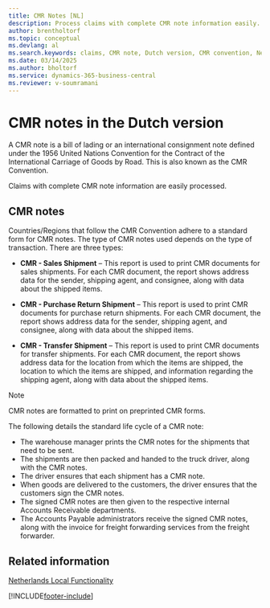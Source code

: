 ```yaml
---
title: CMR Notes [NL]
description: Process claims with complete CMR note information easily. Use the Dutch feature to follow the CMR Convention with standard CMR notes.
author: brentholtorf
ms.topic: conceptual
ms.devlang: al
ms.search.keywords: claims, CMR note, Dutch version, CMR convention, Netherlands
ms.date: 03/14/2025
ms.author: bholtorf
ms.service: dynamics-365-business-central
ms.reviewer: v-soumramani
---
```


# CMR notes in the Dutch version

A CMR note is a bill of lading or an international consignment note defined under the 1956 United Nations Convention for the Contract of the International Carriage of Goods by Road. This is also known as the CMR Convention.  

Claims with complete CMR note information are easily processed.  

## CMR notes

Countries/Regions that follow the CMR Convention adhere to a standard form for CMR notes. The type of CMR notes used depends on the type of transaction. There are three types:  

- **CMR - Sales Shipment** – This report is used to print CMR documents for sales shipments. For each CMR document, the report shows address data for the sender, shipping agent, and consignee, along with data about the shipped items.

- **CMR - Purchase Return Shipment** – This report is used to print CMR documents for purchase return shipments. For each CMR document, the report shows address data for the sender, shipping agent, and consignee, along with data about the shipped items.

- **CMR - Transfer Shipment** – This report is used to print CMR documents for transfer shipments. For each CMR document, the report shows address data for the location from which the items are shipped, the location to which the items are shipped, and information regarding the shipping agent, along with data about the shipped items.

> [!NOTE]  
> CMR notes are formatted to print on preprinted CMR forms.  

The following details the standard life cycle of a CMR note:  

- The warehouse manager prints the CMR notes for the shipments that need to be sent.  
- The shipments are then packed and handed to the truck driver, along with the CMR notes.  
- The driver ensures that each shipment has a CMR note.  
- When goods are delivered to the customers, the driver ensures that the customers sign the CMR notes.  
- The signed CMR notes are then given to the respective internal Accounts Receivable departments.  
- The Accounts Payable administrators receive the signed CMR notes, along with the invoice for freight forwarding services from the freight forwarder.  

## Related information

[Netherlands Local Functionality](netherlands-local-functionality.md)

[!INCLUDE[footer-include](../../includes/footer-banner.md)]
